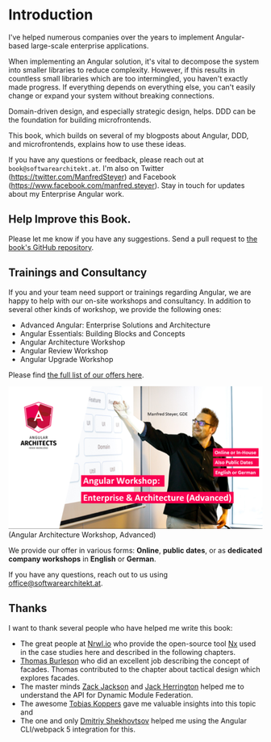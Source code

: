 # Introduction

I've helped numerous companies over the years to implement Angular-based large-scale enterprise applications. 

When implementing an Angular solution, it's vital to decompose the system into smaller libraries
 to reduce complexity. However, if this results in countless small libraries which are too intermingled, you haven't exactly made progress. If everything depends on everything else, you can't easily change or expand your system without breaking connections. 

Domain-driven design, and especially strategic design, helps. DDD can be the foundation for building microfrontends.

This book, which builds on several of my blogposts about Angular, DDD, and microfrontends, explains how to use these ideas.

If you have any questions or feedback, please reach out at ``book@softwarearchitekt.at``. I'm also on Twitter (https://twitter.com/ManfredSteyer) and Facebook (https://www.facebook.com/manfred.steyer). Stay in touch for updates about my Enterprise Angular work.

## Help Improve this Book.

Please let me know if you have any suggestions. Send a pull request to [the book's GitHub repository](https://github.com/manfredsteyer/ddd-bk).

## Trainings and Consultancy

If you and your team need support or trainings regarding Angular, we are happy to help with our on-site workshops and consultancy. In addition to several other kinds of workshop, we provide the following ones:

- Advanced Angular: Enterprise Solutions and Architecture
- Angular Essentials: Building Blocks and Concepts
- Angular Architecture Workshop
- Angular Review Workshop
- Angular Upgrade Workshop

Please find [the full list of our offers here](https://www.softwarearchitekt.at/angular-schulung/).

![Advanced Angular Workshop](images/ad.png)
(Angular Architecture Workshop, Advanced)

We provide our offer in various forms: **Online**, **public dates**, or as **dedicated company workshops** in **English** or **German**.

If you have any questions, reach out to us using office@softwarearchitekt.at. 

## Thanks

I want to thank several people who have helped me write this book:

- The great people at [Nrwl.io](https://nrwl.io/) who provide the open-source tool [Nx](https://nx.dev/angular) used in the case studies here and described in the following chapters.
- [Thomas Burleson](https://twitter.com/thomasburleson?lang=de) who did an excellent job describing the concept of facades. Thomas contributed to the chapter about tactical design which explores facades.
- The master minds [Zack Jackson](https://twitter.com/ScriptedAlchemy) and [Jack Herrington](https://twitter.com/jherr) helped me to understand the API for Dynamic Module Federation.
- The awesome [Tobias Koppers](https://twitter.com/wSokra) gave me valuable insights into this topic and 
- The one and only [Dmitriy Shekhovtsov](https://twitter.com/valorkin) helped me using the Angular CLI/webpack 5 integration for this.
